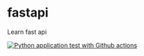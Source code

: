 # fastapi
Learn fast api

[![Python application test with Github actions](https://github.com/linhlecong/fastapi/actions/workflows/devops.yml/badge.svg)](https://github.com/linhlecong/fastapi/actions/workflows/devops.yml)
